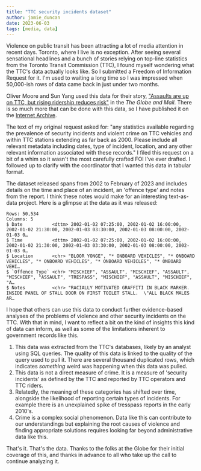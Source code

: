```yaml
---
title: "TTC security incidents dataset"
author: jamie_duncan
date: 2023-06-03
tags: [media, data]
---
```


Violence on public transit has been attracting a lot of media attention in recent days. Toronto, where I live is no exception. After seeing several sensational headlines and a bunch of stories relying on top-line statistics from the Toronto Transit Commission (TTC), I found myself wondering what the TTC's data actually looks like. So I submitted a Freedom of Information Request for it. I'm used to waiting a long time so I was impressed when 50,000-ish rows of data came back in just under two months.

Oliver Moore and Sun Yang used this data for their story, ["Assaults are up on TTC, but rising ridership reduces risk"](https://www.theglobeandmail.com/canada/article-ttc-violence-rates/) in the *The Globe and Mail*. There is so much more that can be done with this data, so I have published it on the [Internet Archive](https://archive.org/details/ttc-security-incidents).

The text of my original request asked for: "any statistics available regarding the prevalence of security incidents and violent crime on TTC vehicles and within TTC stations extending as far back as 2000. Please include all relevant metadata including dates, type of incident, location, and any other relevant information associated with these records." I filed this request on a bit of a whim so it wasn't the most carefully crafted FOI I've ever drafted. I followed up to clarify with the coordinator that I wanted this data in tabular format.

The dataset released spans from 2002 to February of 2023 and includes details on the time and place of an incident, an 'offence type' and notes from the report. I think these notes would make for an interesting text-as-data project. Here is a glimpse at the data as it was released:

```
Rows: 50,534
Columns: 5
$ Date           <dttm> 2002-01-02 07:25:00, 2002-01-02 16:00:00, 2002-01-02 21:30:00, 2002-01-03 03:30:00, 2002-01-03 08:00:00, 2002-01-03 0…
$ Time           <dttm> 2002-01-02 07:25:00, 2002-01-02 16:00:00, 2002-01-02 21:30:00, 2002-01-03 03:30:00, 2002-01-03 08:00:00, 2002-01-03 0…
$ Location       <chr> "BLOOR YONGE", "* ONBOARD VEHICLES", "* ONBOARD VEHICLES", "* ONBOARD VEHICLES", "* ONBOARD VEHICLES", "* ONBOARD VEHI…
$ `Offence Type` <chr> "MISCHIEF", "ASSAULT", "MISCHIEF", "ASSAULT", "MISCHIEF", "ASSAULT", "TRESPASS", "MISCHIEF", "ASSAULT", "MISCHIEF", "A…
$ Notes          <chr> "RACIALLY MOTIVATED GRAFFITI IN BLACK MARKER.  INSIDE PANEL OF STALL DOOR ON FIRST TOILET STALL.  \"ALL BLACK MALES AR…
```

I hope that others can use this data to conduct further evidence-based analyses of the problems of violence and other security incidents on the TTC. With that in mind, I want to reflect a bit on the kind of insights this kind of data can inform, as well as some of the limitations inherent to government records like this.

1. This data was extracted from the TTC's databases, likely by an analyst using SQL queries. The quality of this data is linked to the quality of the query used to pull it. There are several thousand duplicated rows, which indicates *something* weird was happening when this data was pulled. 
2. This data is not a direct measure of crime. It is a measure of 'security incidents' as defined by the TTC and reported by TTC operators and TTC riders.
3. Relatedly, the meaning of these categories has shifted over time, alongside the likelihood of reporting certain types of incidents. For example there is an unexplained spike of tresspass reports in the early 2010's.
4. Crime is a complex social phenomenon. Data like this can contribute to our understandings but explaining the root causes of violence and finding appropriate solutions requires looking far beyond administrative data like this.

That's it. That's the data. Thanks to the folks at the Globe for their initial coverage of this, and thanks in advance to all who take up the call to continue analyzing it.



